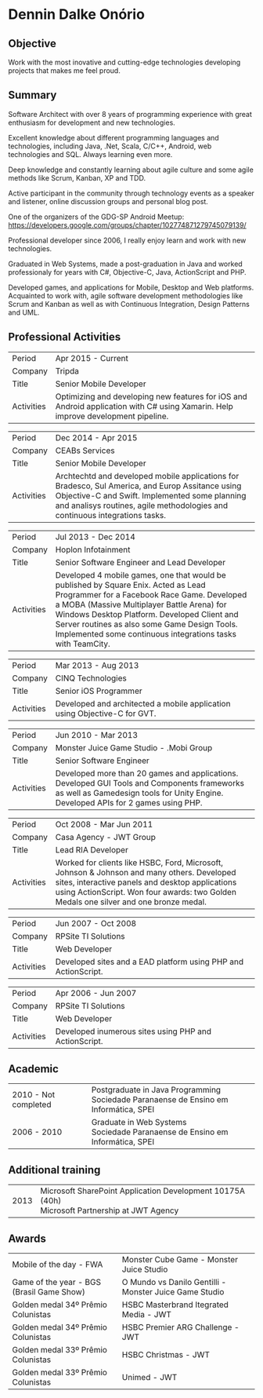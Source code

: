 # Dennin Dalke Onório

## Objective

Work with the most inovative and cutting-edge technologies developing projects that makes me feel proud.

## Summary

Software Architect with over 8 years of programming experience with great enthusiasm for development and new technologies.

Excellent knowledge about different programming languages ​​and technologies, including Java, .Net, Scala, C/C++, Android, web technologies and SQL. Always learning even more.

Deep knowledge and constantly learning about agile culture and some agile methods like Scrum, Kanban, XP and TDD.

Active participant in the community through technology events as a speaker and listener, online discussion groups and personal blog post.

One of the organizers of the GDG-SP Android Meetup: https://developers.google.com/groups/chapter/102774871279745079139/




Professional developer since 2006, I really enjoy learn and work with new technologies.

Graduated in Web Systems, made a post-graduation in Java and worked professionaly for years with C#, Objective-C, Java, ActionScript and PHP.

Developed games, and applications for Mobile, Desktop and Web platforms. Acquainted to work with, agile software development methodologies like Scrum and Kanban as well as with Continuous Integration, Design Patterns and UML.


## Professional Activities
<table>
    <tr><td>Period </td> <td> Apr 2015 - Current </td> </tr>
    <tr><td>Company </td> <td> Tripda </td> </tr>
    <tr><td>Title </td> <td> Senior Mobile Developer </td> </tr>
    <tr><td>Activities </td>
        <td>Optimizing and developing new features for iOS and Android application with C# using Xamarin. Help improve development pipeline.</td> </tr>
</table>

<table>
    <tr><td>Period </td> <td> Dec 2014 - Apr 2015 </td> </tr>
    <tr><td>Company </td> <td>CEABs Services</td> </tr>
    <tr><td>Title </td> <td> Senior Mobile Developer </td> </tr>
    <tr><td>Activities </td>
        <td> Archtechtd and developed mobile applications for Bradesco, Sul America, and Europ Assitance using Objective-C and Swift. Implemented some planning and analisys routines, agile methodologies and continuous integrations tasks.</td> </tr>
</table>

<table>
    <tr><td>Period </td> <td> Jul 2013 - Dec 2014 </td> </tr>
    <tr><td>Company </td> <td>Hoplon Infotainment</td> </tr>
    <tr><td>Title </td> <td> Senior Software Engineer and Lead Developer </td> </tr>
    <tr><td>Activities </td>
        <td>Developed 4 mobile games, one that would be published by Square Enix. Acted as Lead Programmer for a Facebook Race Game. Developed a MOBA (Massive Multiplayer Battle Arena) for Windows Desktop Platform. Developed Client and Server routines as also some Game Design Tools. Implemented some continuous integrations tasks with TeamCity.</td> </tr>
</table>

<table>
    <tr><td>Period </td> <td> Mar 2013 - Aug 2013 </td> </tr>
    <tr><td>Company </td> <td>CINQ Technologies</td> </tr>
    <tr><td>Title </td> <td> Senior iOS Programmer </td> </tr>
    <tr><td>Activities </td>
        <td>Developed and architected a mobile application using Objective-C for GVT.</td> </tr>
</table>

<table>
    <tr><td>Period </td> <td> Jun 2010 - Mar 2013 </td> </tr>
    <tr><td>Company </td> <td>Monster Juice Game Studio - .Mobi Group</td> </tr>
    <tr><td>Title </td> <td> Senior Software Engineer </td> </tr>
    <tr><td>Activities </td>
        <td>Developed more than 20 games and applications. Developed GUI Tools and Components frameworks as well as Gamedesign tools for Unity Engine. Developed APIs for 2 games using PHP.</td> </tr>
</table>

<table>
    <tr><td>Period </td> <td> Oct 2008 - Mar Jun 2011 </td> </tr>
    <tr><td>Company </td> <td>Casa Agency - JWT Group</td> </tr>
    <tr><td>Title </td> <td> Lead RIA Developer </td> </tr>
    <tr><td>Activities </td>
        <td>Worked for clients like HSBC, Ford, Microsoft, Johnson & Johnson and many others. Developed sites, interactive panels and desktop applications using ActionScript. Won four awards: two Golden Medals one silver and one bronze medal.</td></tr>
</table>

<table>
    <tr><td>Period </td> <td> Jun 2007 - Oct 2008 </td> </tr>
    <tr><td>Company </td> <td>RPSite TI Solutions</td> </tr>
    <tr><td>Title </td> <td> Web Developer </td> </tr>
    <tr><td>Activities </td>
        <td>Developed sites and a EAD platform using PHP and ActionScript.</td></tr>
</table>

<table>
    <tr><td>Period </td> <td> Apr 2006 - Jun 2007 </td> </tr>
    <tr><td>Company </td> <td>RPSite TI Solutions</td> </tr>
    <tr><td>Title </td> <td> Web Developer </td> </tr>
    <tr><td>Activities </td>
        <td>Developed inumerous sites using PHP and ActionScript.</td></tr>
</table>


## Academic

<table>
    <tr>
        <td> 2010 - Not completed </td>
        <td> 
            Postgraduate in Java Programming <br />
            Sociedade Paranaense de Ensino em Informática, SPEI <br />
        </td>
    </tr>
    <tr>
        <td> 2006 - 2010 </td>
        <td>
            Graduate in Web Systems <br />
            Sociedade Paranaense de Ensino em Informática, SPEI <br />
        </td>
    </tr>
</table>


## Additional training

<table>
    <tr>
        <td> 2013 </td>
        <td> 
            Microsoft SharePoint Application Development 10175A (40h) <br />
            Microsoft Partnership at JWT Agency
        </td>
    </tr>
</table>


## Awards

<table>
    <tr><td>Mobile of the day - FWA </td> <td> Monster Cube Game - Monster Juice Studio </td> </tr>
    <tr><td>Game of the year - BGS (Brasil Game Show) </td> <td> O Mundo vs Danilo Gentilli - Monster Juice Game Studio </td> </tr>
    <tr><td>Golden medal 34º Prêmio Colunistas </td> <td> HSBC Masterbrand Itegrated Media - JWT </td> </tr>
    <tr><td>Golden medal 34º Prêmio Colunistas </td> <td> HSBC Premier ARG Challenge - JWT </td> </tr>
    <tr><td>Golden medal 33º Prêmio Colunistas </td> <td> HSBC Christmas - JWT </td> </tr>
    <tr><td>Golden medal 33º Prêmio Colunistas </td> <td> Unimed - JWT </td> </tr>
</table>
